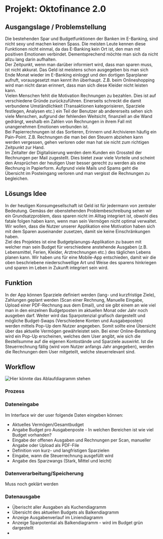 <h1>Projekt: Oktofinance 2.0</h1>
<h2>Ausgangslage / Problemstellung</h2>
	<p>Die bestehenden Spar und Budgetfunktionen der Banken im E-Banking, sind nicht sexy und machen keinen Spass. Die meisten Leute kennen diese Funktionen nicht einmal, da das E-Banking kein Ort ist, den man mit positiven Emotionen verbindet. Dementsprechend möchte man sich da nicht allzu lang darin aufhalten.<br>
	Der Zeitpunkt, wenn man darüber informiert wird, dass man sparen muss, ist nicht akkurat. Das Geld ist meistens schon ausgegeben bis man sich Ende Monat wieder im E-Banking einloggt und den dortigen Sparplaner aufruft, vorausgesetzt man kennt ihn überhaupt. Z.B. beim Onlineshopping wird man nicht daran erinnert, dass man sich diese Kleider nicht leisten kann.<br> 
	Vielen Menschen fehlt die Motivation Rechnungen zu bezahlen. Dies ist auf verschiedene Gründe zurückzuführen. Einerseits schreckt die damit verbundene Umständlichkeit (Transaktionen kategorisieren, Sparziele festlegen, Analysen etc.) ein Teil der Benutzer ab andererseits sehen sich viele Menschen, aufgrund der fehlenden Weitsicht, finanziell an die Wand gedrängt, weshalb ein Zahlen von Rechnungen in ihrem Fall mit unangenehmen Emotionen verbunden ist.<br>
	Bei Papierrechnungen ist das Sortieren, Erinnern und Archivieren häufig ein Pain-Point. Z.B. Rechnungen die man bei den Steuern abziehen kann werden vergessen, gehen verloren oder man hat sie nicht zum richtigen Zeitpunkt zur Hand.<br>
	Im Zeitalter der Digitalisierung werden dem Kunden ein Grossteil der Rechnungen per Mail zugestellt. Dies bietet zwar viele Vorteile und scheint den Ansprüchen der heutigen User besser gerecht zu werden als eine Rechnung in Papierform. Aufgrund viele Mails und Spams geht die Übersicht im Posteingang verloren und man vergisst die Rechnungen zu begleichen.<br>
	<!--Briefe sammeln sich im Briefkasten, die Post die man heutzutage erhält, ist in den meisten Fällen negativ behaftet, da man nur noch Rechnungen und Mahnungen aber keine Liebesbriefe oder dergleichen mehr erhält. Darum ist es für viele eine Qual, den Briefkasten zu leeren. Somit bleiben viele wichtige Rechnungen liegen oder gehen unter.-->
	</p>
<h2>Lösungs Idee </h2>
	<p>In der heutigen Konsumgesellschaft ist Geld ist für jedermann von zentraler Bedeutung. Gemäss der obenstehenden Problembeschreibung sehen wir ein Grundsatzproblem, dass sparen nicht im Alltag integriert ist, obwohl dies fatale folgen haben kann, wenn man sein Vermögen nicht optimal verwaltet. Wir wollen, dass die Nutzer unserer Applikation eine Motivation haben sich mit dem Sparen auseinander zusetzen, damit sie keine Einschränkungen haben.<br>
	Ziel des Projektes ist eine Budgetplanungs-Applikation zu bauen mit welcher man sein Budget für verschiedene anstehende Ausgaben (z.B. Lebensmittel, Ferien, Kleider, Arztrechnungen etc.) des täglichen Lebens planen kann. Wir haben uns für eine Mobile-App entschieden, damit wir die oben beschriebene niederschwellige Art und Weise des sparens hinkriegen und sparen im Leben in Zukunft integriert sein wird.
	</p>
<h2>Funktion</h2>
	In der App können Sparziele definiert werden (lang- und kurzfristige Ziele), Zahlungen geplant werden (Scan einer Rechnung, Manuelle Eingabe, Upload einer PDF-Rechnung aus dem Email), und sie gibt einem an wie viel man in den einzelnen Budgetposten im aktuellen Monat oder Jahr noch ausgeben darf. Weiter wird das Sparpotenzial grafisch dargestellt und mögliche Budget-Swaps (Verschiedene Konten und Ausgabeposten) werden mittels Pop-Up dem Nutzer angegeben. Somit sollte eine Übersicht über das aktuelle Vermögen gewährleistet sein. Bei einer Online-Bestellung wird ein Pop-Up erscheinen, welches dem User angibt, wie sich die Bestellsumme auf die eigenen Kontostände und Sparziele auswirkt. Ist die Steuerrechnung fällig (wird vom Nutzer anfangs Jahr angegeben), werden die Rechnungen dem User mitgeteilt, welche steuerrelevant sind.
<h2>Workflow</h2>
<img src="Projekt.jpg" alt="Hier könnte das Ablaufdiagramm stehen" title="Ablaufdiagramm" />

<h3>Prozess</h3>
<h3>Dateneingabe</h3>
	<p>Im Interface wir der user folgende Daten eingeben können:
		<ul>
			<li>Aktuelles Vermögen/Gesamtbudget</li>
			<li>Angabe Budget pro Ausgabenposte - In welchen Bereichen ist wie viel Budget vorhanden?</li>
			<li>Eingabe der offenen Ausgaben und Rechnungen per Scan, manueller Angabe oder Upload als PDF-File</li>
			<li>Definition von kurz- und langfristigen Sparzielen</li>
			<li>Eingabe, wann die Steuerrechnung ausgefüllt wird</li>
			<li>Angabe des Sparzwangs (Stark, Mittel und leicht)</li>
		</ul>
	</p>
<h3>Datenverarbeitung/Speicherung</h3>
	<p>Muss noch geklärt werden</p>
<h3>Datenausgabe</h3>
	<ul>
		<li>Überischt aller Ausgaben als Kuchendiagramm</li>
		<li>Übersicht des aktuellen Budgets als Balkendiagramm</li>
		<li>Anzeige Ausgabenverlauf im Liniendiagramm</li>
		<li>Anzeige Sparpotential als Balkendiagramm - wird im Budget grün dargestellt</li>
		<li></li>
	</ul>

